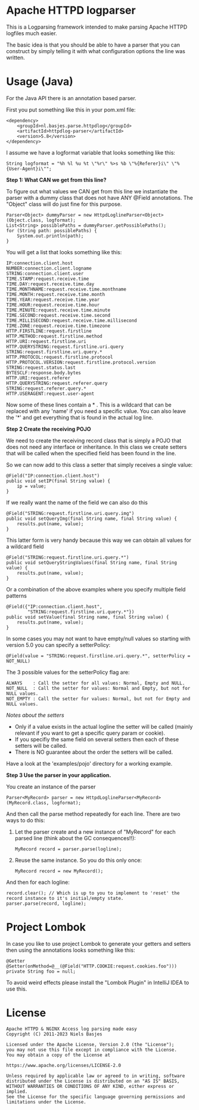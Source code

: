 Apache HTTPD logparser
===
This is a Logparsing framework intended to make parsing Apache HTTPD logfiles much easier.

The basic idea is that you should be able to have a parser that you can construct by simply
telling it with what configuration options the line was written.

Usage (Java)
===
For the Java API there is an annotation based parser.

First you put something like this in your pom.xml file:

    <dependency>
        <groupId>nl.basjes.parse.httpdlog</groupId>
        <artifactId>httpdlog-parser</artifactId>
        <version>5.8</version>
    </dependency>

I assume we have a logformat variable that looks something like this:

    String logformat = "%h %l %u %t \"%r\" %>s %b \"%{Referer}i\" \"%{User-Agent}i\"";

**Step 1: What CAN we get from this line?**

To figure out what values we CAN get from this line we instantiate the parser with a dummy class
that does not have ANY @Field annotations. The "Object" class will do just fine for this purpose.

    Parser<Object> dummyParser = new HttpdLoglineParser<Object>(Object.class, logformat);
    List<String> possiblePaths = dummyParser.getPossiblePaths();
    for (String path: possiblePaths) {
        System.out.println(path);
    }

You will get a list that looks something like this:

    IP:connection.client.host
    NUMBER:connection.client.logname
    STRING:connection.client.user
    TIME.STAMP:request.receive.time
    TIME.DAY:request.receive.time.day
    TIME.MONTHNAME:request.receive.time.monthname
    TIME.MONTH:request.receive.time.month
    TIME.YEAR:request.receive.time.year
    TIME.HOUR:request.receive.time.hour
    TIME.MINUTE:request.receive.time.minute
    TIME.SECOND:request.receive.time.second
    TIME.MILLISECOND:request.receive.time.millisecond
    TIME.ZONE:request.receive.time.timezone
    HTTP.FIRSTLINE:request.firstline
    HTTP.METHOD:request.firstline.method
    HTTP.URI:request.firstline.uri
    HTTP.QUERYSTRING:request.firstline.uri.query
    STRING:request.firstline.uri.query.*
    HTTP.PROTOCOL:request.firstline.protocol
    HTTP.PROTOCOL.VERSION:request.firstline.protocol.version
    STRING:request.status.last
    BYTESCLF:response.body.bytes
    HTTP.URI:request.referer
    HTTP.QUERYSTRING:request.referer.query
    STRING:request.referer.query.*
    HTTP.USERAGENT:request.user-agent

Now some of these lines contain a * .
This is a wildcard that can be replaced with any 'name' if you need a specific value.
You can also leave the '*' and get everything that is found in the actual log line.

**Step 2 Create the receiving POJO**

We need to create the receiving record class that is simply a POJO that does not need any interface or inheritance.
In this class we create setters that will be called when the specified field has been found in the line.

So we can now add to this class a setter that simply receives a single value:

    @Field("IP:connection.client.host")
    public void setIP(final String value) {
        ip = value;
    }

If we really want the name of the field we can also do this

    @Field("STRING:request.firstline.uri.query.img")
    public void setQueryImg(final String name, final String value) {
        results.put(name, value);
    }

This latter form is very handy because this way we can obtain all values for a wildcard field

    @Field("STRING:request.firstline.uri.query.*")
    public void setQueryStringValues(final String name, final String value) {
        results.put(name, value);
    }

Or a combination of the above examples where you specify multiple field patterns

    @Field({"IP:connection.client.host",
            "STRING:request.firstline.uri.query.*"})
    public void setValue(final String name, final String value) {
        results.put(name, value);
    }

In some cases you may not want to have empty/null values so starting with version 5.0 you can specify a setterPolicy:

    @Field(value = "STRING:request.firstline.uri.query.*", setterPolicy = NOT_NULL)

The 3 possible values for the setterPolicy flag are:

    ALWAYS    : Call the setter for all values: Normal, Empty and NULL.
    NOT_NULL  : Call the setter for values: Normal and Empty, but not for NULL values.
    NOT_EMPTY : Call the setter for values: Normal, but not for Empty and NULL values.

*Notes about the setters*

- Only if a value exists in the actual logline the setter will be called (mainly relevant if you want to get a specific query param or cookie).
- If you specifiy the same field on several setters then each of these setters will be called.
- There is NO guarantee about the order the setters will be called.

Have a look at the 'examples/pojo' directory for a working example.

**Step 3 Use the parser in your application.**

You create an instance of the parser

    Parser<MyRecord> parser = new HttpdLoglineParser<MyRecord>(MyRecord.class, logformat);

And then call the parse method repeatedly for each line.
There are two ways to do this:
1) Let the parser create and a new instance of "MyRecord" for each parsed line (think about the GC consequences!!):

       MyRecord record = parser.parse(logline);

2) Reuse the same instance.
So you do this only once:

       MyRecord record = new MyRecord();

And then for each logline:

    record.clear(); // Which is up to you to implement to 'reset' the record instance to it's initial/empty state.
    parser.parse(record, logline);

Project Lombok
===
In case you like to use project Lombok to generate your getters and setters then using the annotations looks something like this:

    @Getter @Setter(onMethod=@__(@Field("HTTP.COOKIE:request.cookies.foo"))) private String foo = null;

To avoid weird effects please install the "Lombok Plugin" in IntelliJ IDEA to use this.

License
===
    Apache HTTPD & NGINX Access log parsing made easy
    Copyright (C) 2011-2023 Niels Basjes

    Licensed under the Apache License, Version 2.0 (the "License");
    you may not use this file except in compliance with the License.
    You may obtain a copy of the License at

    https://www.apache.org/licenses/LICENSE-2.0

    Unless required by applicable law or agreed to in writing, software
    distributed under the License is distributed on an "AS IS" BASIS,
    WITHOUT WARRANTIES OR CONDITIONS OF ANY KIND, either express or implied.
    See the License for the specific language governing permissions and
    limitations under the License.
